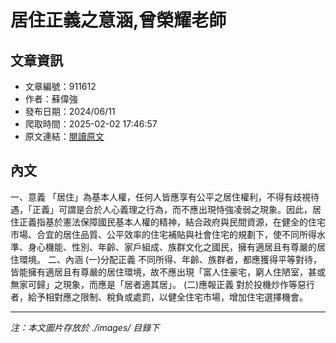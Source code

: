 # 居住正義之意涵,曾榮耀老師

## 文章資訊
- 文章編號：911612
- 作者：蘇偉強
- 發布日期：2024/06/11
- 爬取時間：2025-02-02 17:46:57
- 原文連結：[閱讀原文](https://real-estate.get.com.tw/Columns/detail.aspx?no=911612)

## 內文
一、意義
「居住」為基本人權，任何人皆應享有公平之居住權利，不得有歧視待遇，「正義」可謂是合於人心義理之行為，而不應出現恃強凌弱之現象。因此，居住正義指基於憲法保障國民基本人權的精神，結合政府與民間資源，在健全的住宅市場、合宜的居住品質、公平效率的住宅補貼與社會住宅的規劃下，使不同所得水準、身心機能、性別、年齡、家戶組成、族群文化之國民，擁有適居且有尊嚴的居住環境。
二、內涵
(一)分配正義
不同所得、年齡、族群者，都應獲得平等對待，皆能擁有適居且有尊嚴的居住環境，故不應出現「富人住豪宅，窮人住陋室，甚或無家可歸」之現象，而應是「居者適其居」。
(二)應報正義
對於投機炒作等惡行者，給予相對應之限制、稅負或處罰，以健全住宅市場，增加住宅選擇機會。

---
*注：本文圖片存放於 ./images/ 目錄下*
